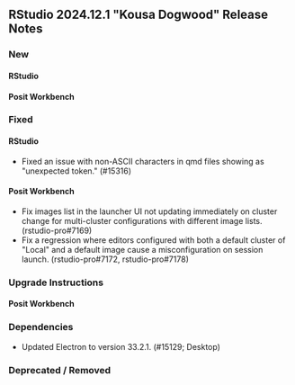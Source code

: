 ## RStudio 2024.12.1 "Kousa Dogwood" Release Notes

### New

#### RStudio

#### Posit Workbench

### Fixed

#### RStudio
- Fixed an issue with non-ASCII characters in qmd files showing as "unexpected token." (#15316)

#### Posit Workbench
- Fix images list in the launcher UI not updating immediately on cluster change for multi-cluster configurations with different image lists. (rstudio-pro#7169)
- Fix a regression where editors configured with both a default cluster of "Local" and a default image cause a misconfiguration on session launch. (rstudio-pro#7172, rstudio-pro#7178)

### Upgrade Instructions

#### Posit Workbench

### Dependencies
- Updated Electron to version 33.2.1. (#15129; Desktop)

### Deprecated / Removed
